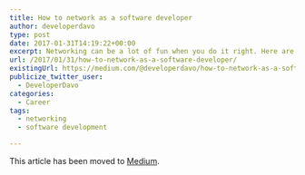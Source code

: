 ```yaml
---
title: How to network as a software developer
author: developerdavo
type: post
date: 2017-01-31T14:19:22+00:00
excerpt: Networking can be a lot of fun when you do it right. Here are some networking tips that I used that lead to a job offer!
url: /2017/01/31/how-to-network-as-a-software-developer/
existingUrl: https://medium.com/@developerdavo/how-to-network-as-a-software-developer-2bab6cba09fc
publicize_twitter_user:
  - DeveloperDavo
categories:
  - Career
tags:
  - networking
  - software development

---
```

This article has been moved to [Medium](https://medium.com/@developerdavo/how-to-network-as-a-software-developer-2bab6cba09fc).
